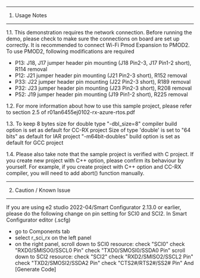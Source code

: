 ---------------
1. Usage Notes
---------------
1.1. This demonstration requires the network connection.
Before running the demo, please check to make sure the connections on board are set up correctly.
It is recommended to connect Wi-Fi Pmod Expansion to PMOD2.
To use PMOD2, following modifications are required
- P13: J18, J17 jumper header pin mounting (J18 Pin2-3, J17 Pin1-2 short), R114 removal
- P12: J21 jumper header pin mounting (J21 Pin2-3 short), R152 removal
- P33: J22 jumper header pin mounting (J22 Pin2-3 short), R189 removal
- P32: J23 jumper header pin mounting (J23 Pin2-3 short), R208 removal
- P52: J19 jumper header pin mounting (J19 Pin1-2 short), R225 removal

1.2. For more information about how to use this sample project, 
please refer to section 2.5 of r01an6455ej0102-rx-azure-rtos.pdf

1.3. To keep 8 bytes size for double type
 "-dbl_size=8" compiler build option is set as default for CC-RX project
 Size of type 'double' is set to "64 bits" as default for IAR project
 "-m64bit-doubles" build option is set as default for GCC project

1.4. Please also take note that the sample project is verified with C project.
If you create new project with C++ option, please confirm its behaviour by yourself.
For example, if you create project with C++ option and CC-RX compiler, you will need to add abort() function manually.


------------------------
2. Caution / Known Issue
------------------------
If you are using e2 studio 2022-04/Smart Configurator 2.13.0 or earlier, 
please do the following change on pin setting for SCI0 and SCI2.
In Smart Configurator editor (<projectname>.scfg)
- go to Components tab
- select r_sci_rx on the left panel
- on the right panel, 
  scroll down to SCI0 resource:
    check "SCI0"
    check "RXD0/SMISO0/SSCL0 Pin"
    check "TXD0/SMOSI0/SSDA0 Pin"
  scroll down to SCI2 resource:
    check "SCI2"
    check "RXD2/SMISO2/SSCL2 Pin"
    check "TXD2/SMOSI2/SSDA2 Pin"
    check "CTS2#/RTS2#/SS2# Pin"
And [Generate Code]